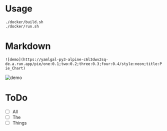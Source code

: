 # Usage

```
./docker/build.sh
./docker/run.sh
```

# Markdown


`![demo](https://yamlgal-py3-alpine-c6l3dwv2sq-de.a.run.app/pie/one:0.1;two:0.2;three:0.3;four:0.4/style:neon;title:Pie_Chart)`

![demo](https://yamlgal-py3-alpine-c6l3dwv2sq-de.a.run.app/pie/one:0.1;two:0.2;three:0.3;four:0.4/style:neon;title:Pie_Chart)

# ToDo

  - [ ] All
  - [ ] The
  - [ ] Things
